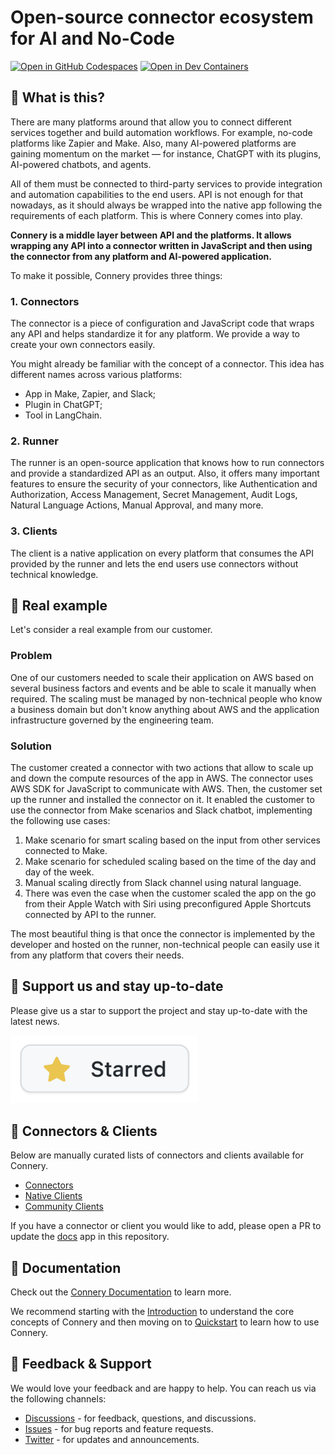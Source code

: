 # Open-source connector ecosystem for AI and No-Code

[![Open in GitHub Codespaces](https://img.shields.io/badge/Open%20in%20GitHub%20Codespaces-black?logo=github)](https://github.com/codespaces/new/connery-io/connery?quickstart=1)
[![Open in Dev Containers](https://img.shields.io/badge/Open%20in%20Dev%20Container-blue?logo=visualstudiocode)](https://vscode.dev/redirect?url=vscode://ms-vscode-remote.remote-containers/cloneInVolume?url=https://github.com/connery-io/connery)

## 🤔 What is this?

There are many platforms around that allow you to connect different services together and build automation workflows.
For example, no-code platforms like Zapier and Make.
Also, many AI-powered platforms are gaining momentum on the market — for instance, ChatGPT with its plugins,
AI-powered chatbots, and agents.

All of them must be connected to third-party services to provide integration and automation capabilities to the end users.
API is not enough for that nowadays, as it should always be wrapped into the native app following
the requirements of each platform.
This is where Connery comes into play.

**Connery is a middle layer between API and the platforms.
It allows wrapping any API into a connector written in JavaScript and then using the connector
from any platform and AI-powered application.**

To make it possible, Connery provides three things:

### 1. Connectors

The connector is a piece of configuration and JavaScript code that wraps any API
and helps standardize it for any platform.
We provide a way to create your own connectors easily.

You might already be familiar with the concept of a connector.
This idea has different names across various platforms:

- App in Make, Zapier, and Slack;
- Plugin in ChatGPT;
- Tool in LangChain.

### 2. Runner

The runner is an open-source application that knows how to run connectors and provide a standardized API as an output.
Also, it offers many important features to ensure the security of your connectors,
like Authentication and Authorization, Access Management, Secret Management, Audit Logs,
Natural Language Actions, Manual Approval, and many more.

### 3. Clients

The client is a native application on every platform that consumes the API provided
by the runner and lets the end users use connectors without technical knowledge.

## 📍 Real example

Let's consider a real example from our customer.

### Problem

One of our customers needed to scale their application on AWS based on several
business factors and events and be able to scale it manually when required.
The scaling must be managed by non-technical people who know a business domain
but don't know anything about AWS and the application infrastructure governed by the engineering team.

### Solution

The customer created a connector with two actions that allow to scale up and down the compute resources of the app in AWS.
The connector uses AWS SDK for JavaScript to communicate with AWS.
Then, the customer set up the runner and installed the connector on it.
It enabled the customer to use the connector from Make scenarios and Slack chatbot, implementing the following use cases:

1. Make scenario for smart scaling based on the input from other services connected to Make.
2. Make scenario for scheduled scaling based on the time of the day and day of the week.
3. Manual scaling directly from Slack channel using natural language.
4. There was even the case when the customer scaled the app on the go from their Apple Watch
   with Siri using preconfigured Apple Shortcuts connected by API to the runner.

The most beautiful thing is that once the connector is implemented by the developer and hosted on the runner,
non-technical people can easily use it from any platform that covers their needs.

## 🌟 Support us and stay up-to-date

Please give us a star to support the project and stay up-to-date with the latest news.

<img src="/apps/docs/static/img/repo/give-us-a-star.png" width="300">

## 🎁 Connectors & Clients

Below are manually curated lists of connectors and clients available for Connery.

- [Connectors](https://docs.connery.io/docs/connectors)
- [Native Clients](https://docs.connery.io/docs/native-clients/)
- [Community Clients](https://docs.connery.io/docs/community-clients)

If you have a connector or client you would like to add, please open a PR
to update the [docs](https://github.com/connery-io/connery/tree/main/apps/docs/docs) app in this repository.

## 📖 Documentation

Check out the [Connery Documentation](https://docs.connery.io) to learn more.

We recommend starting with the [Introduction](https://docs.connery.io/docs/introduction)
to understand the core concepts of Connery and then moving on to [Quickstart](https://docs.connery.io/docs/quick-start/)
to learn how to use Connery.

## 💬 Feedback & Support

We would love your feedback and are happy to help. You can reach us via the following channels:

- [Discussions](https://github.com/connery-io/connery/discussions) - for feedback, questions, and discussions.
- [Issues](https://github.com/connery-io/connery/issues) - for bug reports and feature requests.
- [Twitter](https://twitter.com/connery_io) - for updates and announcements.
